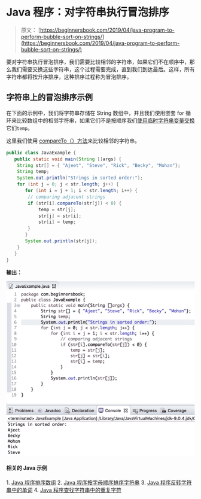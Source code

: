# Java 程序：对字符串执行冒泡排序

> 原文： [https://beginnersbook.com/2019/04/java-program-to-perform-b​​ubble-sort-on-strings/](https://beginnersbook.com/2019/04/java-program-to-perform-bubble-sort-on-strings/)

要对字符串执行冒泡排序，我们需要比较相邻的字符串，如果它们不在顺序中，那么我们需要交换这些字符串，这个过程需要完成，直到我们到达最后。这样，所有字符串都将按升序排序，这种排序过程称为冒泡排序。

## 字符串上的冒泡排序示例

在下面的示例中，我们将字符串存储在 String 数组中，并且我们使用嵌套 for 循环来比较数组中的相邻字符串，如果它们不是按顺序我们[使用临时字符串变量交换](https://beginnersbook.com/2017/09/java-program-to-swap-two-numbers-using-bitwise-xor-operator/)它们`temp`。

这里我们使用 [compareTo（）方法](https://beginnersbook.com/2013/12/java-string-compareto-method-example/)来比较相邻的字符串。

```java
public class JavaExample {
   public static void main(String []args) {
	String str[] = { "Ajeet", "Steve", "Rick", "Becky", "Mohan"};
	String temp;
	System.out.println("Strings in sorted order:");
	for (int j = 0; j < str.length; j++) {
   	   for (int i = j + 1; i < str.length; i++) {
		// comparing adjacent strings
		if (str[i].compareTo(str[j]) < 0) {
			temp = str[j];
			str[j] = str[i];
			str[i] = temp;
		}
	   }
	   System.out.println(str[j]);
	}
   }
}
```

**输出：**

![Java bubble sort on strings example](img/407317317b02174b225091e1ac57e487.jpg)

#### 相关的 Java 示例

1\. [Java 程序排序数组](https://beginnersbook.com/2018/10/java-program-to-sort-an-array-in-ascending-order/)
2\. [Java 程序按字母顺序排序字符串](https://beginnersbook.com/2018/10/java-program-to-sort-strings-in-an-alphabetical-order/)
3\. [Java 程序反转字符串中的单词](https://beginnersbook.com/2017/09/java-program-to-reverse-words-in-a-string/)
4\. [Java 程序查找字符串中的重复字符](https://beginnersbook.com/2014/07/java-program-to-find-duplicate-characters-in-a-string/)